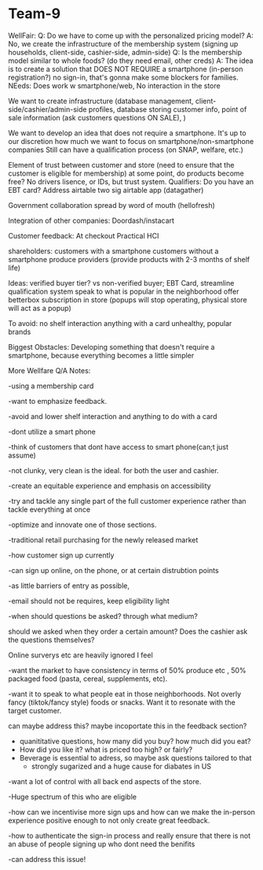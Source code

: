 # Team-9

WellFair:
Q: Do we have to come up with the personalized pricing model?
A: No, we create the infrastructure of the membership system (signing up households, client-side, cashier-side, admin-side)
Q: Is the membership model similar to whole foods? (do they need email, other creds)
A: The idea is to create a solution that DOES NOT REQUIRE a smartphone (in-person registration?) no sign-in,
that's gonna make some blockers for families. NEeds: Does work w smartphone/web, No interaction in the store

We want to create infrastructure (database management, client-side/cashier/admin-side profiles, database storing 
customer info, point of sale information (ask customers questions ON SALE), )

We want to develop an idea that does not require a smartphone. It's up to our discretion how much we want to focus on
smartphone/non-smartphone companies
Still can have a qualification process (on SNAP, welfare, etc.)

Element of trust between customer and store (need to ensure that the customer is eligible for membership)
at some point, do products become free?
No drivers lisence, or IDs, but trust system. 
Qualifiers:
Do you have an EBT card?
Address
airtable
two sig airtable app (datagather)

Government collaboration
spread by word of mouth
(hellofresh)

Integration of other companies:
Doordash/instacart

Customer feedback:
At checkout
Practical HCI 

shareholders:
customers with a smartphone
customers without a smartphone
produce providers (provide products with 2-3 months of shelf life)

Ideas:
verified buyer tier? vs non-verified buyer;
EBT Card, 
streamline qualification system
speak to what is popular in the neighborhood
offer betterbox subscription in store (popups will stop operating, physical store will act as a popup)

To avoid:
no shelf interaction
anything with a card
unhealthy, popular brands

Biggest Obstacles:
Developing something that doesn't require a smartphone, because everything becomes a little simpler





More Wellfare Q/A Notes:


-using a membership card

-want to emphasize feedback.

-avoid and lower shelf interaction and anything to do with a card

-dont utilize a smart phone 

-think of customers that dont have access to smart phone(can;t just assume)

-not clunky, very clean is the ideal. for both the user and cashier.

-create an equitable experience and emphasis on accessibility

-try and tackle any single part of the full customer experience rather than tackle everything at once

-optimize and innovate one of those sections.

-traditional retail purchasing for the newly released market

-how customer sign up currently

-can sign up online, on the phone, or at certain distrubtion points

-as little barriers of entry as possible, 

-email should not be requires, keep eligibility light

-when should questions be asked? through what medium? 

should we asked when they order a certain amount? Does the cashier ask the questions themselves? 

Online surverys etc are heavily ignored I feel

-want the market to have consistency in terms of 50% produce etc , 50% packaged food (pasta, cereal, supplements, etc).

-want it to speak to what people eat in those neighborhoods. Not overly fancy (tiktok/fancy style) foods or snacks. Want it to resonate with the target customer.

can maybe address this? maybe incoportate this in the feedback section? 

- quanititative questions, how many did you buy? how much did you eat?
- How did you like it? what is priced too high? or fairly?
- Beverage is essential to adress, so maybe ask questions tailored to that
    - strongly sugarized and a huge cause for diabates in US

-want a lot of control with all back end aspects of the store.

-Huge spectrum of this who are eligible

-how can we incentivise more sign ups and how can we make the in-person experience positive enough to not only create great feedback.

-how to authenticate the sign-in process and really ensure that there is not an abuse of people signing up who dont need the benifits

-can address this issue!
